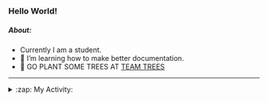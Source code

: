 ### Hello World!

##### About:
- Currently I am a student.
- 🌱 I’m learning how to make better documentation.
- 🌱 GO PLANT SOME TREES AT [TEAM TREES](https://teamtrees.org/)

---
<details>
  <summary>:zap: My Activity:</summary>
  
<!--START_SECTION:waka-->
![Code Time](http://img.shields.io/badge/Code%20Time-988%20hrs%2054%20mins-blue)

**I'm a Night 🦉** 

```text
🌞 Morning    89 commits     ███░░░░░░░░░░░░░░░░░░░░░░   13.01% 
🌆 Daytime    150 commits    █████░░░░░░░░░░░░░░░░░░░░   21.93% 
🌃 Evening    217 commits    ████████░░░░░░░░░░░░░░░░░   31.73% 
🌙 Night      228 commits    ████████░░░░░░░░░░░░░░░░░   33.33%

```
📅 **I'm Most Productive on Tuesday** 

```text
Monday       93 commits     ███░░░░░░░░░░░░░░░░░░░░░░   13.6% 
Tuesday      141 commits    █████░░░░░░░░░░░░░░░░░░░░   20.61% 
Wednesday    77 commits     ██░░░░░░░░░░░░░░░░░░░░░░░   11.26% 
Thursday     97 commits     ███░░░░░░░░░░░░░░░░░░░░░░   14.18% 
Friday       99 commits     ███░░░░░░░░░░░░░░░░░░░░░░   14.47% 
Saturday     73 commits     ██░░░░░░░░░░░░░░░░░░░░░░░   10.67% 
Sunday       104 commits    ███░░░░░░░░░░░░░░░░░░░░░░   15.2%

```


📊 **This Week I Spent My Time On** 

```text
🔥 Editors: 
VS Code                  1 hr 39 mins        █████████████████████████   100.0%

🐱‍💻 Projects: 
PraiseDemo               1 hr 31 mins        ███████████████████████░░   91.9% 
advent-of-code-2022      6 mins              █░░░░░░░░░░░░░░░░░░░░░░░░   6.38% 
CSF                      1 min               ░░░░░░░░░░░░░░░░░░░░░░░░░   1.72%

```


 Last Updated on 26/12/2022 20:04:05 UTC
<!--END_SECTION:waka-->
</details>
